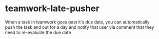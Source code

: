 # teamwork-late-pusher
When a task in teamwork goes past it's due date, you can automatically push the task and out for a day and notify that  user via comment that they need to re-evaluate the due date
